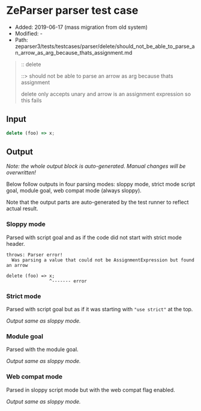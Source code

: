 # ZeParser parser test case

- Added: 2019-06-17 (mass migration from old system)
- Modified: -
- Path: zeparser3/tests/testcases/parser/delete/should_not_be_able_to_parse_an_arrow_as_arg_because_thats_assignment.md

> :: delete
>
> ::> should not be able to parse an arrow as arg because thats assignment
>
> delete only accepts unary and arrow is an assignment expression so this fails

## Input

`````js
delete (foo) => x;
`````

## Output

_Note: the whole output block is auto-generated. Manual changes will be overwritten!_

Below follow outputs in four parsing modes: sloppy mode, strict mode script goal, module goal, web compat mode (always sloppy).

Note that the output parts are auto-generated by the test runner to reflect actual result.

### Sloppy mode

Parsed with script goal and as if the code did not start with strict mode header.

`````
throws: Parser error!
  Was parsing a value that could not be AssignmentExpression but found an arrow

delete (foo) => x;
                ^------- error
`````

### Strict mode

Parsed with script goal but as if it was starting with `"use strict"` at the top.

_Output same as sloppy mode._

### Module goal

Parsed with the module goal.

_Output same as sloppy mode._

### Web compat mode

Parsed in sloppy script mode but with the web compat flag enabled.

_Output same as sloppy mode._
